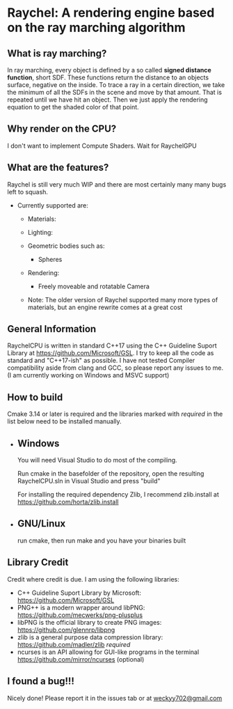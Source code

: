 <h1>Raychel: A rendering engine based on the ray marching algorithm</h1>

What is ray marching?
-
In ray marching, every object is defined by a so called **signed distance function**, short SDF.
These functions return the distance to an objects surface, negative on the inside.
To trace a ray in a certain direction, we take the minimum of all the SDFs in the scene and move by that amount. That is repeated until we have hit an object.
Then we just apply the rendering equation to get the shaded color of that point.

Why render on the CPU?
-
I don't want to implement Compute Shaders. Wait for RaychelGPU

What are the features?
-
Raychel is still very much WIP and there are most certainly many many bugs left to squash.
  * Currently supported are:
    * Materials:
      <!-- * Diffuse
      * Reflective
      * Refractive
      * Emissive
      * Volumetric [WIP] -->
    
    * Lighting:
      <!-- * Lamp lighting [WIP]
      * Global illumination
      * Object lighting -->

     * Geometric bodies such as:
        * Spheres
        <!-- * Cubes
        * Any Body for which an SDF can be defined
        * *More primitives will follow soon!* -->
     
     * Rendering:
       * Freely moveable and rotatable Camera

    * Note:
      The older version of Raychel supported many more types of materials, but an engine rewrite comes at a great cost
      
General Information
-
RaychelCPU is written in standard C++17 using the C++ Guideline Suport Library  at https://github.com/Microsoft/GSL.
I try to keep all the code as standard and "C++17-ish" as possible.
I have not tested Compiler compatibility aside from clang and GCC, so please report any issues to me.
(I am currently working on Windows and MSVC support)

How to build
-
Cmake 3.14 or later is required and the libraries marked with *required* in the list below need to be installed manually.

  * Windows
    -
    You will need Visual Studio to do most of the compiling.

    Run cmake in the basefolder of the repository, open the resulting RaychelCPU.sln in Visual Studio and press "build"

    For installing the required dependency Zlib, I recommend zlib.install at https://github.com/horta/zlib.install
  
  * GNU/Linux
    -
    run cmake, then run make and you have your binaries built


Library Credit
-
Credit where credit is due. I am using the following libraries:
* C++ Guideline Suport Library by Microsoft: https://github.com/Microsoft/GSL
* PNG++ is a modern wrapper around libPNG: https://github.com/mecwerks/png-plusplus
* libPNG is the official library to create PNG images: https://github.com/glennrp/libpng  
* zlib is a general purpose data compression library: https://github.com/madler/zlib  *required*
* ncurses is an API allowing for GUI-like programs in the terminal https://github.com/mirror/ncurses (optional)

I found a bug!!!
-
Nicely done! Please report it in the issues tab or at weckyy702@gmail.com
